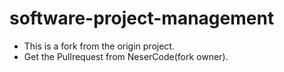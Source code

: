 # software-project-management
- This is a fork from the origin project.
- Get the Pullrequest from NeserCode(fork owner).
